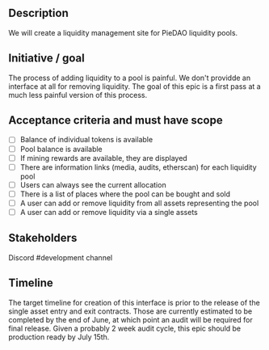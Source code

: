 ## Description
<!--
Brief summary of what this Epic is, whether it's a larger project, goal, 
or user story. Describe the job to be done, which persona this Epic is 
mainly for, or if more multiple, break it down by user and job story.
-->

We will create a liquidity management site for PieDAO liquidity pools.

## Initiative / goal
<!--
Describe what this Epic is attempting to accomplish.
-->

The process of adding liquidity to a pool is painful. We don't providde an interface at all for removing liquidity. The goal of this epic is a first pass at a much less painful version of this process.

## Acceptance criteria and must have scope
<!--
Define what is a must-have for launch and in-scope.
-->

- [ ] Balance of individual tokens is available
- [ ] Pool balance is available
- [ ] If mining rewards are available, they are displayed
- [ ] There are information links (media, audits, etherscan) for each liquidity pool
- [ ] Users can always see the current allocation
- [ ] There is a list of places where the pool can be bought and sold
- [ ] A user can add or remove liquidity from all assets representing the pool
- [ ] A user can add or remove liquidity via a single assets

## Stakeholders
<!--
Describe who needs to be kept up-to-date about this Epic, included 
in discussions, or updated along the way.
-->

Discord #development channel

## Timeline
<!--
What's the timeline for this Epic, what resources are needed, and 
what might potentially block this from hitting the projected end date.
-->

The target timeline for creation of this interface is prior to the release of the single asset entry and exit contracts. Those are currently estimated to be completed by the end of June, at which point an audit will be required for final release. Given a probably 2 week audit cycle, this epic should be production ready by July 15th.